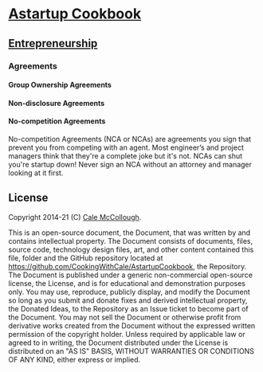 # [Astartup Cookbook](../)

## [Entrepreneurship](./)

### Agreements

#### Group Ownership Agreements

#### Non-disclosure Agreements

#### No-competition Agreements

No-competition Agreements (NCA or NCAs) are agreements you sign that prevent you from competing with an agent. Most engineer’s and project managers think that they're a complete joke but it's not. NCAs can shut you're startup down! Never sign an NCA without an attorney and manager looking at it first.

## License

Copyright 2014-21 (C) [Cale McCollough](https://cookingwithcale.org).

This is an open-source document, the Document, that was written by and contains intellectual property. The Document consists of documents, files, source code, technology design files, art, and other content contained this file, folder and the GitHub repository located at <https://github.com/CookingWithCale/AstartupCookbook>, the Repository. The Document is published under a generic non-commercial open-source license, the License, and is for educational and demonstration purposes only. You may use, reproduce, publicly display, and modify the Document so long as you submit and donate fixes and derived intellectual property, the Donated Ideas, to the Repository as an Issue ticket to become part of the Document. You may not sell the Document or otherwise profit from derivative works created from the Document without the expressed written permission of the copyright holder. Unless required by applicable law or agreed to in writing, the Document distributed under the License is distributed on an "AS IS" BASIS, WITHOUT WARRANTIES OR CONDITIONS OF ANY KIND, either express or implied.
